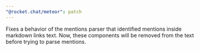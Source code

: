 ```yaml
---
"@rocket.chat/meteor": patch
---
```


Fixes a behavior of the mentions parser that identified mentions inside markdown links text. Now, these components will be removed from the text before trying to parse mentions.
